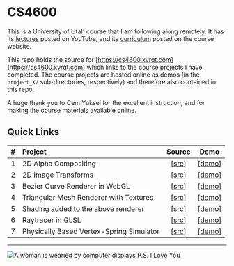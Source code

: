 # CS4600

This is a University of Utah course that I am following along remotely. It has
its
[lectures](https://www.youtube.com/playlist?list=PLplnkTzzqsZTfYh4UbhLGpI5kGd5oW_Hh)
posted on YouTube, and its
[curriculum](https://graphics.cs.utah.edu/courses/cs4600/fall2023/) posted on
the course website.

This repo holds the source for
[https://cs4600.xvrqt.com](https://cs4600.xvrqt.com) which links to the course
projects I have completed. The course projects are hosted online as demos (in
the `project_X/` sub-directories, respectively) and therefore also contained in
this repo.

A huge thank you to Cem Yuksel for the excellent instruction, and for making the
course materials available online.

## Quick Links

| #   | Project                                  |                             Source                             |                     Demo                      |
| --- | :--------------------------------------- | :------------------------------------------------------------: | :-------------------------------------------: |
| 1   | 2D Alpha Compositing                     | [[src](https://github.com/xvrqt/cs4600/tree/master/project_1)] | [[demo](https://cs4600.xvrqt.com/project_1/)] |
| 2   | 2D Image Transforms                      | [[src](https://github.com/xvrqt/cs4600/tree/master/project_2)] | [[demo](https://cs4600.xvrqt.com/project_2/)] |
| 3   | Bezier Curve Renderer in WebGL           | [[src](https://github.com/xvrqt/cs4600/tree/master/project_3)] | [[demo](https://cs4600.xvrqt.com/project_3/)] |
| 4   | Triangular Mesh Renderer with Textures   | [[src](https://github.com/xvrqt/cs4600/tree/master/project_4)] | [[demo](https://cs4600.xvrqt.com/project_4/)] |
| 5   | Shading added to the above renderer      | [[src](https://github.com/xvrqt/cs4600/tree/master/project_5)] | [[demo](https://cs4600.xvrqt.com/project_5/)] |
| 6   | Raytracer in GLSL                        | [[src](https://github.com/xvrqt/cs4600/tree/master/project_6)] | [[demo](https://cs4600.xvrqt.com/project_6/)] |
| 7   | Physically Based Vertex-Spring Simulator | [[src](https://github.com/xvrqt/cs4600/tree/master/project_7)] | [[demo](https://cs4600.xvrqt.com/project_7/)] |

---

![A woman is wearied by computer displays](https://cs4600.xvrqt.com/saint.jpg "Patron Saint of this Repository")
P.S. I Love You
